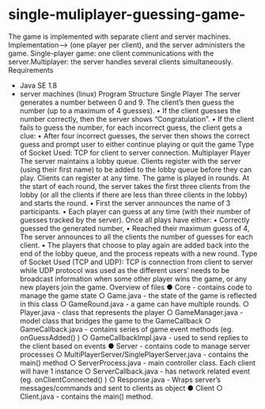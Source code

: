 # single-muliplayer-guessing-game-
The game is implemented with separate client and server machines. Implementation--> (one player per client), and the server administers the game. Single-player game: one client communications with the server.Multiplayer:  the server handles several clients simultaneously.
Requirements
- Java SE 1.8
- server machines  (linux)
Program Structure
Single Player
The server generates a number between 0 and 9. The client’s then guess the number (up to a maximum of 4 guesses).
• If the client guesses the number correctly, then the server shows “Congratulation”.
• If the client fails to guess the number, for each incorrect guess, the client gets a clue:
• After four incorrect guesses, the server then shows the correct guess and prompt user to either continue playing or quit the game
Type of Socket Used: TCP for client to server connection.
Multiplayer Player
The server maintains a lobby queue. Clients register with the server (using their first
name) to be added to the lobby queue before they can play. Clients can register at any time.
The game is played in rounds. At the start of each round, the server takes the first three clients from the lobby (or all the clients if there are less than three clients in the lobby) and starts the round.
• First the server announces the name of 3 participants.
• Each player can guess at any time (with their number of guesses tracked by the server).
Once all plays have either:
• Correctly guessed the generated number,
• Reached their maximum guess of 4,
The server announces to all the clients the number of guesses for each client.
• The players that choose to play again are added back into the end of the lobby queue, and the process repeats with a new round.
Type of Socket Used (TCP and UDP): TCP is connection from client to server while UDP protocol was used as the different users’ needs to be broadcast information when some other player wins the game, or any new players join the game.
Overview of files
● Core - contains code to manage the game state
○ Game.java - the state of the game is reflected in this class
○ GameRound.java - a game can have multiple rounds.
○ Player.java - class that represents the player
○ GameManager.java - model class that bridges the game to the GameCallback
○ GameCallback.java - contains series of game event methods (eg. onGuessAdded() )
○ GameCallbackImpl.java - used to send replies to the client based on events
● Server - contains code to manage server processes
○ MultiPlayerServer/SinglePlayerServer.java - contains the main() method
○ ServerProcess.java - main controller class. Each client will have 1 instance
○ ServerCallback.java - has network related event (eg. onClientConnected() )
○ Response.java - Wraps server’s messages/commands and sent to clients as object
● Client
○ Client.java - contains the main() method.
